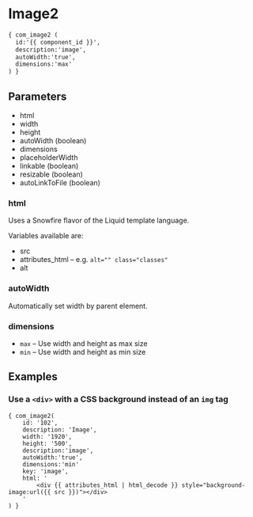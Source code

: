 Image2
=====

```xml
{ com_image2 (
  id:'{{ component_id }}', 
  description:'image', 
  autoWidth:'true', 
  dimensions:'max'
) }
```

Parameters
----------

* html
* width
* height
* autoWidth (boolean)
* dimensions
* placeholderWidth
* linkable (boolean)
* resizable (boolean)
* autoLinkToFile (boolean)


### html

Uses a Snowfire flavor of the Liquid template language.

Variables available are: 
* src
* attributes_html – e.g. `alt="" class="classes"`
* alt


### autoWidth

Automatically set width by parent element.


### dimensions

* `max` – Use width and height as max size
* `min` – Use width and height as min size


## Examples

### Use a `<div>` with a CSS background instead of an `img` tag

```
{ com_image2(
	id: '102',
	description: 'Image',
	width: '1920',
	height: '500',
	description:'image',
	autoWidth:'true',
	dimensions:'min'
	key: 'image',
	html: '
		<div {{ attributes_html | html_decode }} style="background-image:url({{ src }})"></div>
	'
) }
